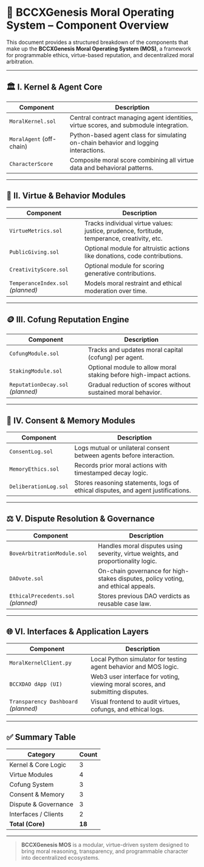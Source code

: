 
# 🧬 BCCXGenesis Moral Operating System – Component Overview

This document provides a structured breakdown of the components that make up the **BCCXGenesis Moral Operating System (MOS)**, a framework for programmable ethics, virtue-based reputation, and decentralized moral arbitration.

---

## 🏛 I. Kernel & Agent Core

| Component             | Description |
|-----------------------|-------------|
| `MoralKernel.sol`     | Central contract managing agent identities, virtue scores, and submodule integration. |
| `MoralAgent` (off-chain) | Python-based agent class for simulating on-chain behavior and logging interactions. |
| `CharacterScore`      | Composite moral score combining all virtue data and behavioral patterns. |

---

## 📜 II. Virtue & Behavior Modules

| Component             | Description |
|-----------------------|-------------|
| `VirtueMetrics.sol`   | Tracks individual virtue values: justice, prudence, fortitude, temperance, creativity, etc. |
| `PublicGiving.sol`    | Optional module for altruistic actions like donations, code contributions. |
| `CreativityScore.sol` | Optional module for scoring generative contributions. |
| `TemperanceIndex.sol` *(planned)* | Models moral restraint and ethical moderation over time. |

---

## 🪙 III. Cofung Reputation Engine

| Component             | Description |
|-----------------------|-------------|
| `CofungModule.sol`    | Tracks and updates moral capital (cofung) per agent. |
| `StakingModule.sol`   | Optional module to allow moral staking before high-impact actions. |
| `ReputationDecay.sol` *(planned)* | Gradual reduction of scores without sustained moral behavior. |

---

## 📝 IV. Consent & Memory Modules

| Component             | Description |
|-----------------------|-------------|
| `ConsentLog.sol`      | Logs mutual or unilateral consent between agents before interaction. |
| `MemoryEthics.sol`    | Records prior moral actions with timestamped decay logic. |
| `DeliberationLog.sol` | Stores reasoning statements, logs of ethical disputes, and agent justifications. |

---

## ⚖️ V. Dispute Resolution & Governance

| Component                  | Description |
|----------------------------|-------------|
| `BoveArbitrationModule.sol`| Handles moral disputes using severity, virtue weights, and proportionality logic. |
| `DAOvote.sol`              | On-chain governance for high-stakes disputes, policy voting, and ethical appeals. |
| `EthicalPrecedents.sol` *(planned)* | Stores previous DAO verdicts as reusable case law. |

---

## 🌐 VI. Interfaces & Application Layers

| Component             | Description |
|-----------------------|-------------|
| `MoralKernelClient.py`| Local Python simulator for testing agent behavior and MOS logic. |
| `BCCXDAO dApp (UI)`   | Web3 user interface for voting, viewing moral scores, and submitting disputes. |
| `Transparency Dashboard` *(planned)* | Visual frontend to audit virtues, cofungs, and ethical logs. |

---

## ✅ Summary Table

| Category              | Count |
|-----------------------|-------|
| Kernel & Core Logic   | 3     |
| Virtue Modules        | 4     |
| Cofung System         | 3     |
| Consent & Memory      | 3     |
| Dispute & Governance  | 3     |
| Interfaces / Clients  | 2     |
| **Total (Core)**      | **18** |

---

> **BCCXGenesis MOS** is a modular, virtue-driven system designed to bring moral reasoning, transparency, and programmable character into decentralized ecosystems.

